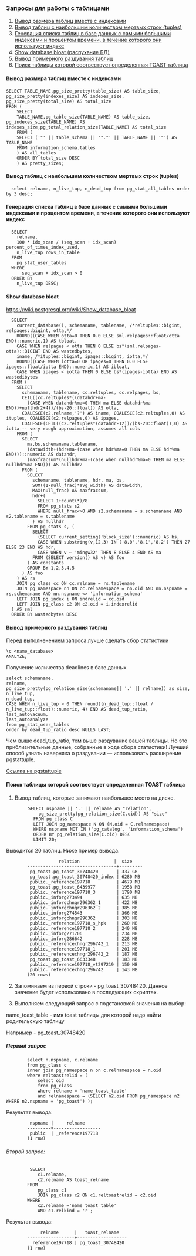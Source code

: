 ### Запросы для работы с таблицами

1. [Вывод размера таблиц вместе с индексами](https://github.com/Aleksey-10081967/Postgresql-study/blob/main/query/files/tables.md#%D0%B2%D1%8B%D0%B2%D0%BE%D0%B4-%D1%80%D0%B0%D0%B7%D0%BC%D0%B5%D1%80%D0%B0-%D1%82%D0%B0%D0%B1%D0%BB%D0%B8%D1%86-%D0%B2%D0%BC%D0%B5%D1%81%D1%82%D0%B5-%D1%81-%D0%B8%D0%BD%D0%B4%D0%B5%D0%BA%D1%81%D0%B0%D0%BC%D0%B8) 
2. [Вывод таблиц с наибольшим количеством мертвых строк (tuples)](https://github.com/Aleksey-10081967/Postgresql-study/blob/main/query/files/tables.md#%D0%B2%D1%8B%D0%B2%D0%BE%D0%B4-%D1%82%D0%B0%D0%B1%D0%BB%D0%B8%D1%86-%D1%81-%D0%BD%D0%B0%D0%B8%D0%B1%D0%BE%D0%BB%D1%8C%D1%88%D0%B8%D0%BC-%D0%BA%D0%BE%D0%BB%D0%B8%D1%87%D0%B5%D1%81%D1%82%D0%B2%D0%BE%D0%BC-%D0%BC%D0%B5%D1%80%D1%82%D0%B2%D1%8B%D1%85-%D1%81%D1%82%D1%80%D0%BE%D0%BA-tuples)
3. [Генерация списка таблиц в базе данных с самыми большими индексами и процентом времени, в течение которого они используют индекс](https://github.com/Aleksey-10081967/Postgresql-study/blob/main/query/files/tables.md#%D0%B3%D0%B5%D0%BD%D0%B5%D1%80%D0%B0%D1%86%D0%B8%D1%8F-%D1%81%D0%BF%D0%B8%D1%81%D0%BA%D0%B0-%D1%82%D0%B0%D0%B1%D0%BB%D0%B8%D1%86-%D0%B2-%D0%B1%D0%B0%D0%B7%D0%B5-%D0%B4%D0%B0%D0%BD%D0%BD%D1%8B%D1%85-%D1%81-%D1%81%D0%B0%D0%BC%D1%8B%D0%BC%D0%B8-%D0%B1%D0%BE%D0%BB%D1%8C%D1%88%D0%B8%D0%BC%D0%B8-%D0%B8%D0%BD%D0%B4%D0%B5%D0%BA%D1%81%D0%B0%D0%BC%D0%B8-%D0%B8-%D0%BF%D1%80%D0%BE%D1%86%D0%B5%D0%BD%D1%82%D0%BE%D0%BC-%D0%B2%D1%80%D0%B5%D0%BC%D0%B5%D0%BD%D0%B8-%D0%B2-%D1%82%D0%B5%D1%87%D0%B5%D0%BD%D0%B8%D0%B5-%D0%BA%D0%BE%D1%82%D0%BE%D1%80%D0%BE%D0%B3%D0%BE-%D0%BE%D0%BD%D0%B8-%D0%B8%D1%81%D0%BF%D0%BE%D0%BB%D1%8C%D0%B7%D1%83%D1%8E%D1%82-%D0%B8%D0%BD%D0%B4%D0%B5%D0%BA%D1%81)
4. [Show database bloat (распухание БД)](https://github.com/Aleksey-10081967/Postgresql-study/blob/main/query/files/tables.md#show-database-bloat)
5. [Вывод примерного раздувания таблиц]()
6. [Поиск таблицы которой соотвествует определенная TOAST таблица](https://github.com/Aleksey-10081967/Postgresql-study/blob/main/query/files/tables.md#%D0%BF%D0%BE%D0%B8%D1%81%D0%BA-%D1%82%D0%B0%D0%B1%D0%BB%D0%B8%D1%86%D1%8B-%D0%BA%D0%BE%D1%82%D0%BE%D1%80%D0%BE%D0%B9-%D1%81%D0%BE%D0%BE%D1%82%D0%B2%D0%B5%D1%81%D1%82%D0%B2%D1%83%D0%B5%D1%82-%D0%BE%D0%BF%D1%80%D0%B5%D0%B4%D0%B5%D0%BB%D0%B5%D0%BD%D0%BD%D0%B0%D1%8F-toast-%D1%82%D0%B0%D0%B1%D0%BB%D0%B8%D1%86%D0%B0)

#### Вывод размера таблиц вместе с индексами

	SELECT TABLE_NAME,pg_size_pretty(table_size) AS table_size, pg_size_pretty(indexes_size) AS indexes_size, pg_size_pretty(total_size) AS total_size 
	FROM (
	    SELECT
		TABLE_NAME,pg_table_size(TABLE_NAME) AS table_size, pg_indexes_size(TABLE_NAME) AS indexes_size,pg_total_relation_size(TABLE_NAME) AS total_size
	    FROM (
		SELECT ('"' || table_schema || '"."' || TABLE_NAME || '"') AS TABLE_NAME
		FROM information_schema.tables
	    ) AS all_tables
	    ORDER BY total_size DESC
	    ) AS pretty_sizes;


#### Вывод таблиц с наибольшим количеством мертвых строк (tuples)

      select relname, n_live_tup, n_dead_tup from pg_stat_all_tables order by 3 desc;

#### Генерация списка таблиц в базе данных с самыми большими индексами и процентом времени, в течение которого они используют индекс

      SELECT 
        relname, 
        100 * idx_scan / (seq_scan + idx_scan) percent_of_times_index_used, 
        n_live_tup rows_in_table
      FROM 
        pg_stat_user_tables
      WHERE 
          seq_scan + idx_scan > 0 
      ORDER BY 
        n_live_tup DESC;
        
  
  #### Show database bloat
https://wiki.postgresql.org/wiki/Show_database_bloat

      SELECT
        current_database(), schemaname, tablename, /*reltuples::bigint, relpages::bigint, otta,*/
        ROUND((CASE WHEN otta=0 THEN 0.0 ELSE sml.relpages::float/otta END)::numeric,1) AS tbloat,
        CASE WHEN relpages < otta THEN 0 ELSE bs*(sml.relpages-otta)::BIGINT END AS wastedbytes,
        iname, /*ituples::bigint, ipages::bigint, iotta,*/
        ROUND((CASE WHEN iotta=0 OR ipages=0 THEN 0.0 ELSE ipages::float/iotta END)::numeric,1) AS ibloat,
        CASE WHEN ipages < iotta THEN 0 ELSE bs*(ipages-iotta) END AS wastedibytes
      FROM (
        SELECT
          schemaname, tablename, cc.reltuples, cc.relpages, bs,
          CEIL((cc.reltuples*((datahdr+ma-
            (CASE WHEN datahdr%ma=0 THEN ma ELSE datahdr%ma END))+nullhdr2+4))/(bs-20::float)) AS otta,
          COALESCE(c2.relname,'?') AS iname, COALESCE(c2.reltuples,0) AS ituples, COALESCE(c2.relpages,0) AS ipages,
          COALESCE(CEIL((c2.reltuples*(datahdr-12))/(bs-20::float)),0) AS iotta -- very rough approximation, assumes all cols
        FROM (
          SELECT
            ma,bs,schemaname,tablename,
            (datawidth+(hdr+ma-(case when hdr%ma=0 THEN ma ELSE hdr%ma END)))::numeric AS datahdr,
            (maxfracsum*(nullhdr+ma-(case when nullhdr%ma=0 THEN ma ELSE nullhdr%ma END))) AS nullhdr2
          FROM (
            SELECT
              schemaname, tablename, hdr, ma, bs,
              SUM((1-null_frac)*avg_width) AS datawidth,
              MAX(null_frac) AS maxfracsum,
              hdr+(
                SELECT 1+count(*)/8
                FROM pg_stats s2
                WHERE null_frac<>0 AND s2.schemaname = s.schemaname AND s2.tablename = s.tablename
              ) AS nullhdr
            FROM pg_stats s, (
              SELECT
                (SELECT current_setting('block_size')::numeric) AS bs,
                CASE WHEN substring(v,12,3) IN ('8.0','8.1','8.2') THEN 27 ELSE 23 END AS hdr,
                CASE WHEN v ~ 'mingw32' THEN 8 ELSE 4 END AS ma
              FROM (SELECT version() AS v) AS foo
            ) AS constants
            GROUP BY 1,2,3,4,5
          ) AS foo
        ) AS rs
        JOIN pg_class cc ON cc.relname = rs.tablename
        JOIN pg_namespace nn ON cc.relnamespace = nn.oid AND nn.nspname = rs.schemaname AND nn.nspname <> 'information_schema'
        LEFT JOIN pg_index i ON indrelid = cc.oid
        LEFT JOIN pg_class c2 ON c2.oid = i.indexrelid
      ) AS sml
      ORDER BY wastedbytes DESC
      
 #### Вывод примерного раздувания таблиц
 
 Перед выполненением запроса лучше сделать сбор статистики
 
	\c <name_database>
	ANALYZE;
	
 Получение количества deadlines в базе данных
 
	select schemaname,
	relname,
	pg_size_pretty(pg_relation_size(schemaname|| '.' || relname)) as size,
	n_live_tup,
	n_dead_tup,
	CASE WHEN n_live_tup > 0 THEN round((n_dead_tup::float / 
	n_live_tup::float)::numeric, 4) END AS dead_tup_ratio,
	last_autovacuum,
	last_autoanalyze
	from pg_stat_user_tables
	order by dead_tup_ratio desc NULLS LAST;
      
Чем выше dead_tup_ratio, тем выше раздувание вашей таблицы. Но это приблизительные данные, собранные в ходе сбора статистики! 
Лучший способ узнать наверняка о раздувании — использовать расширение pgstattuple.   

[Ссылка на pgstattuple](https://github.com/Aleksey-10081967/Postgresql-study/blob/main/work_extentions/readme.md#pgstattuple---%D0%BC%D0%BE%D0%B4%D1%83%D0%BB%D1%8C-%D0%BF%D1%80%D0%B5%D0%B4%D0%BE%D1%81%D1%82%D0%B0%D0%B2%D0%BB%D1%8F%D0%B5%D1%82-%D1%80%D0%B0%D0%B7%D0%BB%D0%B8%D1%87%D0%BD%D1%8B%D0%B5-%D1%84%D1%83%D0%BD%D0%BA%D1%86%D0%B8%D0%B8-%D0%B4%D0%BB%D1%8F-%D0%BF%D0%BE%D0%BB%D1%83%D1%87%D0%B5%D0%BD%D0%B8%D1%8F-%D1%81%D1%82%D0%B0%D1%82%D0%B8%D1%81%D1%82%D0%B8%D0%BA%D0%B8-%D0%BD%D0%B0-%D1%83%D1%80%D0%BE%D0%B2%D0%BD%D0%B5-%D0%BA%D0%BE%D1%80%D1%82%D0%B5%D0%B6%D0%B5%D0%B9)

#### Поиск таблицы которой соотвествует определенная TOAST таблица

1. Вывод таблиц, которые занимают наибольшее место на диске.

            SELECT nspname || '.' || relname AS "relation",
                pg_size_pretty(pg_relation_size(C.oid)) AS "size"
              FROM pg_class C
              LEFT JOIN pg_namespace N ON (N.oid = C.relnamespace)
              WHERE nspname NOT IN ('pg_catalog', 'information_schema')
              ORDER BY pg_relation_size(C.oid) DESC
              LIMIT 20;

Выводится 20 таблиц. Ниже пример вывода.

                        relation             |  size
            ----------------------------------+---------
             pg_toast.pg_toast_30748420       | 337 GB
             pg_toast.pg_toast_30748420_index | 6280 MB
             public._reference197718          | 4679 MB
             pg_toast.pg_toast_6439977        | 1958 MB
             public._reference197718_3        | 1790 MB
             public._inforg273494             | 635 MB
             public._inforgchngr296362_1      | 422 MB
             public._inforgchngr296362_2      | 385 MB
             public._inforg274543             | 366 MB
             public._inforgchngr296362        | 303 MB
             public._reference197718_s_hpk    | 260 MB
             public._reference197718_2        | 240 MB
             public._inforg271706             | 234 MB
             public._inforg286642             | 228 MB
             public._referencechngr296742_1   | 213 MB
             public._reference197718_1        | 201 MB
             public._referencechngr296742_2   | 187 MB
             pg_toast.pg_toast_6633348        | 183 MB
             public._reference197718_vt297219 | 150 MB
             public._referencechngr296742     | 143 MB
            (20 rows)
            
2. Запоминаем из первой строки - pg_toast_30748420. Данное значение будет использовано в последующих скриптах.

3. Выполняем следующий запрос с подстановкой значения на выбор:

name_toast_table - имя toast таблицы для которой надо найти родительскую таблицу
	
Например - pg_toast_30748420

##### Первый запрос

            select n.nspname, c.relname
            from pg_class c
            inner join pg_namespace n on c.relnamespace = n.oid
            where reltoastrelid = (
                select oid
                from pg_class
                where relname = 'name_toast_table'
                and relnamespace = (SELECT n2.oid FROM pg_namespace n2 WHERE n2.nspname = 'pg_toast') );
   
  Результат вывода:
   
             nspname |     relname
            ---------+------------------
             public  | _reference197718
            (1 row)

###### Второй запрос:

             SELECT
                c1.relname,
                c2.relname AS toast_relname
            FROM
                pg_class c1
                JOIN pg_class c2 ON c1.reltoastrelid = c2.oid
            WHERE
                c2.relname ='name_toast_table'
                AND c1.relkind = 'r';
	
Результат вывода:

                 relname      |   toast_relname
            ------------------+-------------------
             _reference197718 | pg_toast_30748420
            (1 row)



